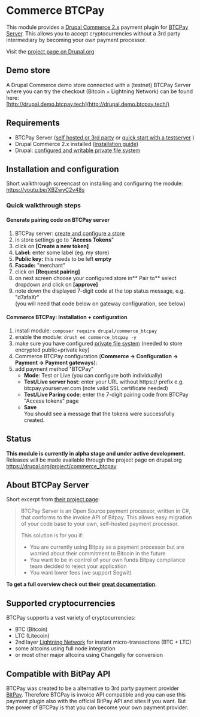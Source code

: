 # Commerce BTCPay

This module provides a [Drupal Commerce 2.x](https://www.drupal.org/project/commerce) payment plugin for [BTCPay Server](https://docs.btcpayserver.org). This allows you to accept cryptocurrencies without a 3rd party intermediary by becoming your own payment processor.

Visit the [project page on Drupal.org](https://drupal.org/project/commerce_btcpay)

## Demo store
A Drupal Commerce demo store connected with a (testnet) BTCPay Server where you can try the checkout (Bitcoin + Lightning Network) can be found here:   
[http://drupal.demo.btcpay.tech](http://drupal.demo.btcpay.tech/)

## Requirements

* BTCPay Server ([self hosted or 3rd party](https://docs.btcpayserver.org/deployment/deployment) or [quick start with a testserver](https://docs.btcpayserver.org/btcpay-basics/tryitout) )
* Drupal Commerce 2.x installed ([installation guide](https://docs.drupalcommerce.org/commerce2/developer-guide/install-update/installation))  
* Drupal: [configured and writable private file system](https://www.drupal.org/docs/8/core/modules/file/overview#content-accessing-private-files)

## Installation and configuration

Short walkthrough screencast on installing and configuring the module:
https://youtu.be/XBZwyC2v48s

### Quick walkthrough steps

#### Generate pairing code on BTCPay server
1.  BTCPay server: [create and configure a store](https://docs.btcpayserver.org/btcpay-basics/gettingstarted#creating-btcpay-store)
2.  in store settings go to "**Access Tokens**"
3.  click on **[Create a new token]**
4.  **Label:** enter some label (eg. my store)
5.  **Public key:** this needs to be left **empty**
6.  **Facade:** "merchant"
7.  click on **[Request pairing]**
8.  on next screen choose your configured store in** Pair to** select dropdown and click on **[approve]**
9.  note down the displayed 7-digit code at the top status message, e.g. "d7afaXr"   
 (you will need that code below on gateway configuration, see below)

#### Commerce BTCPay: Installation + configuration
1.  install module: `composer require drupal/commerce_btcpay`
2.  enable the module: `drush en commerce_btcpay -y`
3.  make sure you have configured [private file system](https://www.drupal.org/docs/8/core/modules/file/overview#content-accessing-private-files) (needed to store encrypted public+private key)
4.  Commerce BTCPay configuration (**Commerce -> Configuration -> Payment -> Payment gateways**): 
5.  add payment method "BTCPay"
    * **Mode**: Test or Live (you can configure both individually)
    * **Test/Live server host**: enter your URL without https:// prefix e.g. btcpay.yourserver.com (note valid SSL certificate needed)
    * **Test/Live Paring code**: enter the 7-digit pairing code from BTCPay "Access tokens" page
    * **Save**  
      You should see a message that the tokens were successfully created.

## Status
**This module is currently in alpha stage and under active development.**    
Releases will be made available through the project page on drupal.org https://drupal.org/project/commerce_btcpay

## About BTCPay Server
Short excerpt from [their project page](https://github.com/btcpayserver/btcpayserver):
>BTCPay Server is an Open Source payment processor, written in C#, that conforms to the invoice API of Bitpay. This allows easy migration of your code base to your own, self-hosted payment processor.
> 
>This solution is for you if:
> 
> - You are currently using Bitpay as a payment processor but are worried about their commitment to Bitcoin in the future
> - You want to be in control of your own funds
 Bitpay compliance team decided to reject your application
> - You want lower fees (we support Segwit)

**To get a full overview check out their [great documentation](https://docs.btcpayserver.org).**


## Supported cryptocurrencies
BTCPay supports a vast variety of cryptocurrencies:
- BTC (Bitcoin)
- LTC (Litecoin)
- 2nd layer [Lightning Network](https://lightning.network) for instant micro-transactions (BTC + LTC)
- some altcoins using full node integration
- or most other major altcoins using Changelly for conversion

## Compatible with BitPay API
BTCPay was created to be a alternative to 3rd party payment provider [BitPay](https://bitpay.com). Therefore BTCPay is invoice API compatible and you can use this payment plugin also with the official BitPay API and sites if you want. But the power of BTCPay is that you can become your own payment provider.
